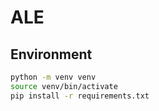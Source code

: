 # ALE

## Environment

```bash
python -m venv venv
source venv/bin/activate
pip install -r requirements.txt
```
